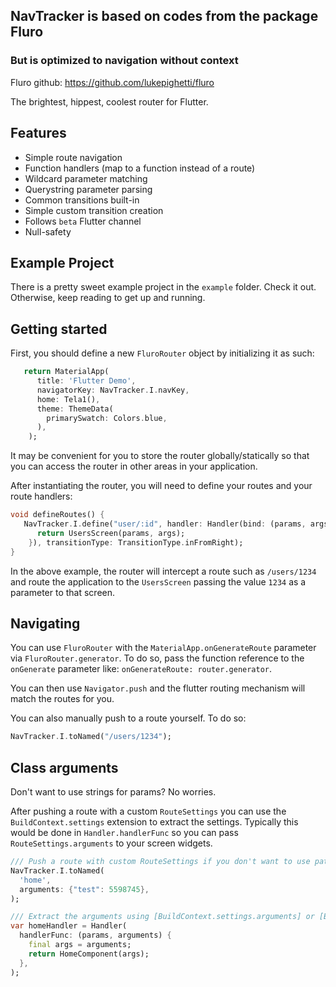 ## NavTracker is based on codes from the package Fluro 
 
### But is optimized to navigation without context

Fluro github: https://github.com/lukepighetti/fluro

The brightest, hippest, coolest router for Flutter.

## Features

- Simple route navigation
- Function handlers (map to a function instead of a route)
- Wildcard parameter matching
- Querystring parameter parsing
- Common transitions built-in
- Simple custom transition creation
- Follows `beta` Flutter channel
- Null-safety

## Example Project

There is a pretty sweet example project in the `example` folder. Check it out. Otherwise, keep reading to get up and running.

## Getting started

First, you should define a new `FluroRouter` object by initializing it as such:

```dart
   return MaterialApp(
      title: 'Flutter Demo',
      navigatorKey: NavTracker.I.navKey,
      home: Tela1(),
      theme: ThemeData(
        primarySwatch: Colors.blue,
      ),
    );
```

It may be convenient for you to store the router globally/statically so that
you can access the router in other areas in your application.

After instantiating the router, you will need to define your routes and your route handlers:

```dart
void defineRoutes() {
   NavTracker.I.define("user/:id", handler: Handler(bind: (params, args) {
      return UsersScreen(params, args);
    }), transitionType: TransitionType.inFromRight);
}
```

In the above example, the router will intercept a route such as
`/users/1234` and route the application to the `UsersScreen` passing
the value `1234` as a parameter to that screen.

## Navigating

You can use `FluroRouter` with the `MaterialApp.onGenerateRoute` parameter
via `FluroRouter.generator`. To do so, pass the function reference to
the `onGenerate` parameter like: `onGenerateRoute: router.generator`.

You can then use `Navigator.push` and the flutter routing mechanism will match the routes
for you.

You can also manually push to a route yourself. To do so:

```dart
NavTracker.I.toNamed("/users/1234");
```

## Class arguments

Don't want to use strings for params? No worries.

After pushing a route with a custom `RouteSettings` you can use the `BuildContext.settings` extension to extract the settings. Typically this would be done in `Handler.handlerFunc` so you can pass `RouteSettings.arguments` to your screen widgets.

```dart
/// Push a route with custom RouteSettings if you don't want to use path arguments
NavTracker.I.toNamed(
  'home',
  arguments: {"test": 5598745},
);

/// Extract the arguments using [BuildContext.settings.arguments] or [BuildContext.arguments] for short
var homeHandler = Handler(
  handlerFunc: (params, arguments) {
    final args = arguments;
    return HomeComponent(args);
  },
);
```
